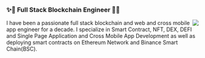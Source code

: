 ### ✨🐢  Full Stack Blockchain Engineer 🚀✨

<img align="right" src="https://github-readme-stats.vercel.app/api?username=maxim-engr&show_icons=true&icon_color=0366d6&text_color=24292e&bg_color=ffffff&hide_title=true" />

I have been a passionate full stack blockchain and web and cross mobile app engineer for a decade. 
I specialize in Smart Contract, NFT, DEX, DEFI and Single Page Application and Cross Mobile App Development as well as deploying smart contracts on Ethereum Network and Binance Smart Chain(BSC).
